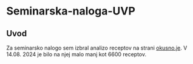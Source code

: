 ﻿# Seminarska-naloga-UVP
## Uvod
Za seminarsko nalogo sem izbral analizo receptov na strani [okusno.je](https://okusno.je/). V 14.08. 2024 je bilo na njej malo manj kot 6600 receptov.
